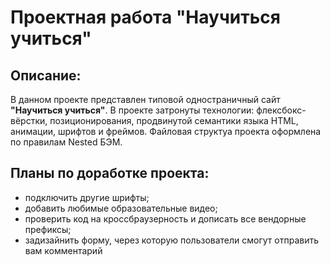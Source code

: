 # Проектная работа "Научиться учиться"

## Описание:
В данном проекте представлен типовой одностраничный сайт **"Научиться учиться"**. В проекте затронуты технологии: флексбокс-вёрстки, позиционирования, продвинутой семантики языка HTML, анимации, шрифтов и фреймов. Файловая структуа проекта оформлена по правилам Nested БЭМ.

## Планы по доработке проекта:
* подключить другие шрифты;
* добавить любимые образовательные видео;
* проверить код на кроссбраузерность и дописать все вендорные префиксы;
* задизайнить форму, через которую пользователи смогут отправить вам комментарий
